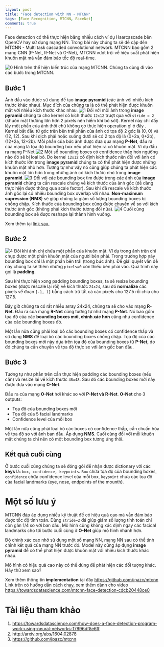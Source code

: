 ```yaml
---
layout: post
title: "Face detection with NN - MTCNN"
tags: [Face Recognition, MTCNN, FaceNet]
comments: true
---
```


Face detection có thể thực hiện bằng nhiều cách ví dụ Haarcascade bên OpenCV hay sử dụng mạng NN. Trong bài này chúng ta sẽ đề cập đến MTCNN - Multi task cascaded convolutional network. MTCNN bao gồm 2 mạng CNN (P-Net, R-Net và O-Net), MTCNN vượt trội về hiệu suất phát hiện khuôn mặt mà vẫn đảm bảo tốc độ real-time. 

![0](../images/NN_MTCNN/0.png)
Hình trên thể hiện kiến trúc của mạng MTCNN. Chúng ta cùng đi vào các bước trong MTCNN.
## **Bước 1**
Ảnh đầu vào được sử dụng để tạo **image pyramid** (các ảnh với nhiều kích thước khác nhau). Mục đích của chúng ta là có thể phát hiện được khuôn mặt với nhiều kích thước khác nhau.
![1](../images/NN_MTCNN/1.png)
Đối với mỗi ảnh trong **image pyramid** chúng ta cho kernel có kích thước `12x12` trượt qua với `stride = 2` (khuôn mặt thường lớn hơn 2 pixels nên hiếm khi bỏ sót). Kernel này chỉ đấy lấy một phần của ảnh thôi chứ không có thực hiện operation gì ở đây . Kernel bắt đầu từ góc trên bên trái phần của ảnh có tọa độ 2 góc là (0, 0) và (12, 12). Sau khi dịch phải hoặc xuống dưới sẽ có 2 tọa độ là (0+2a, 0+2b), (12+2a, 12+2b). Mỗi phần của bức ảnh được đưa qua mạng **P-Net**, đầu ra của mạng là tọa độ bounding box nếu phát hiện ra có khuôn mặt. 
Ví dụ đầu ra mạng P-Net
![2](../images/NN_MTCNN/2.png)
Một số bounding boxes có confidence thấp hơn ngưỡng nào đó sẽ bị loại bỏ.
Do kernel `12x12` cố định kích thước nên đối với ảnh có kích thước lớn trong **image pyramid** chúng ta có thể phát hiện được những khuôn mặt nhỏ hơn. Tương tự như vậy nó cũng giúp chúng ta phát hiện các khuôn mặt lớn hơn trong những ảnh có kích thước nhỏ trong **image pyramid**.
![3](../images/NN_MTCNN/3.png)
Đối với các bounding box tìm được trong các ảnh của **image pyramid** chúng ta cần rescale chúng về kích thước của ảnh gốc (dễ dàng thực hiện được thông qua scale factor).
Sau khi đã rescale về kích thước ảnh gốc lại có nhiều bounding box overlap với nhau. **Non-maximum supression (NMS)** sẽ giúp chúng ta giảm số lượng bounding boxes bị chồng chập.
Kích thước của bounding box cũng được chuyển về so với kích thước ảnh gốc (không phải kích thước tương đối nữa).
![4](../images/NN_MTCNN/4.png)
Cuối cùng bounding box sẽ được reshape lại thành hình vuông.

Xem thêm tại [link sau.](https://youtu.be/w4tigQn-7Jw)

## **Bước 2**
![4](../images/NN_MTCNN/5.png)
Đôi khi ảnh chỉ chứa một phần của khuôn mặt. Ví dụ trong ảnh trên chỉ chụp được một phần khuôn mặt của người bên phải. Trong trường hợp này bounding box chỉ là một phần bên trái (trong bức ảnh). Để giải quyết vấn đề này chúng ta sẽ thêm những `pixels=0` còn thiếu bên phải vào. Quá trình này gọi là **padding**.

Sau khi thực hiện xong padding bounding boxes, ta sẽ resize bounding boxes (được rescale lại rồi) về kích thước `24x24`, sau đó **normalize** các pixels về đoạn `[-1, 1]` bằng cách trừ tất cả các pixels cho 127.5 rồi chia cho 127.5.

Bây giờ chúng ta có rất nhiều array 24x24, chúng ta sẽ cho vào mạng **R-Net**. Đầu ra của mạng **R-Net** cũng tương tự như mạng **P-Net**. Nó bao gồm tọa độ của các **bounding boxes mới, chính xác hơn** cũng như confidence của các bounding boxes đó.

Một lần nữa cũng phải loại bỏ các bounding boxes có confidence thấp và sử dụng **NMS** để loại bỏ các bounding boxes chồng chập. Tọa độ của các bounding boxes mới này dựa trên tọa độ của bounding boxes từ **P-Net**, do đó chúng ta cần chuyển về tọa độ thực so với ảnh gốc ban đầu.

## **Bước 3**
Tương tự như phần trên cần thực hiện padding các bounding boxes (nếu cần) và resize lại về kích thước `48x48`. Sau đó các bounding boxes mới này được đưa vào mạng **O-Net**.

Đầu ra của mạng **O-Net** hơi khác so với **P-Net và R-Net**. **O-Net** cho 3 outputs:
* Tọa độ của bounding boxes mới
* Tọa độ của 5 facial landmarks
* Confidence level của mỗi box

Một lần nữa cũng phải loại bỏ các boxes có confidence thấp, cần chuẩn hóa về tọa độ so với ảnh ban đầu. Áp dụng **NMS**. Cuối cùng đối với mỗi khuôn mặt chúng ta chỉ nên có một bounding box tương ứng thôi.

## Kết quả cuối cùng
Ở bước cuối cùng chúng ta sẽ đóng gói để nhận được dictionary với các **keys** là: `box, confidence, keypoints`. `Box` chứa tọa độ của bounding boxes, `confidence` chứa confidence level của mỗi box, `keypoint` chứa các tọa độ của facial landmarks (eye, nose, endpoints of the mounth).

# Một số lưu ý
MTCNN đáp áp dụng nhiều kỹ thuật để có hiệu quả cao mà vẫn đảm bảo được tốc độ tính toán. Dùng `stride=2` đá giúp giảm số lượng tính toán chỉ còn gần 1/4 so với ban đầu. Mô hình cũng không xác định ngay các facical landmarks cho tới bước cuối cùng ở **O-Net** giúp mô hình nhanh hơn.

Độ chính xác cao nhờ sử dụng một số mạng NN, mạng NN sau có thể tinh chỉnh kết quả của mạng NN trước đó. Model này cũng áp dụng **image pyramid** để có thể phát hiện được khuôn mặt với nhiều kích thước khác nhau.

Mô hình có hiệu quả cao này có thể dùng để phát hiện các đối tượng khác. Hãy thử xem sao?

Xem thêm thông tin **implementation** tại đây https://github.com/ipazc/mtcnn 
Link trên có hướng dẫn cách chạy, xem thêm dành cho video https://towardsdatascience.com/mtcnn-face-detection-cdcb20448ce0 

# Tài liệu tham khảo
1. https://towardsdatascience.com/how-does-a-face-detection-program-work-using-neural-networks-17896df8e6ff
2. http://arxiv.org/abs/1604.02878
3. https://github.com/ipazc/mtcnn




